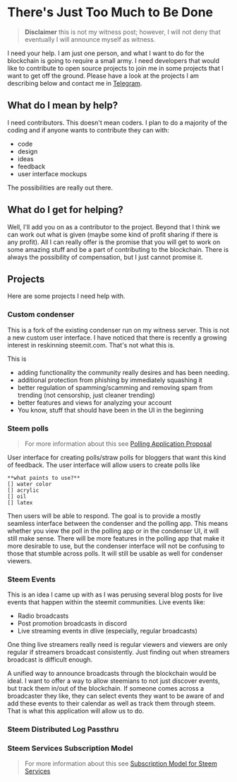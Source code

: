 # There's Just Too Much to Be Done

> **Disclaimer** this is not my witness post; however, I will not deny that eventually I will announce myself as witness.

I need your help. I am just one person, and what I want to do for the blockchain is going to require a small army. I need developers that would like to contribute to open source projects to join me in some projects that I want to get off the ground. Please have a look at the projects I am describing below and contact me in [Telegram](https://web.telegram.org/#/im?p=g311996337).

## What do I mean by help?

I need contributors. This doesn't mean coders. I plan to do a majority of the coding and if anyone wants to contribute they can with:
* code
* design
* ideas
* feedback
* user interface mockups

The possibilities are really out there. 

## What do I get for helping?

Well, I'll add you on as a contributor to the project. Beyond that I think we can work out what is given (maybe some kind of profit sharing if there is any profit). All I can really offer is the promise that you will get to work on some amazing stuff and be a part of contributing to the blockchain. There is always the possibility of compensation, but I just cannot promise it.


## Projects
Here are some projects I need help with.

### Custom condenser

This is a fork of the existing condenser run on my witness server. This is not a new custom user interface. I have noticed that there is recently a growing interest in reskinning steemit.com. That's not what this is. 

This is 
* adding functionality the community really desires and has been needing. 
* additional protection from phishing by immediately squashing it
* better regulation of spamming/scamming and removing spam from trending (not censorship, just cleaner trending)
* better features and views for analyzing your account
* You know, stuff that should have been in the UI in the beginning


### Steem polls

> For more information about this see [Polling Application Proposal](https://steemit.com/proposal/@r351574nc3/polling-application-proposal)

User interface for creating polls/straw polls for bloggers that want this kind of feedback. The user interface will allow users to create polls like
```
**what paints to use?**
[] water color
[] acrylic
[] oil
[] latex
```

Then users will be able to respond. The goal is to provide a mostly seamless interface between the condenser and the polling app. This means whether you view the poll in the polling app or in the condenser UI, it will still make sense. There will be more features in the polling app that make it more desirable to use, but the condenser interface will not be confusing to those that stumble across polls. It will still be usable as well for condenser viewers.

### Steem Events

This is an idea I came up with as I was perusing several blog posts for live events that happen within the steemit communities. Live events like:
* Radio broadcasts
* Post promotion broadcasts in discord
* Live streaming events in dlive (especially, regular broadcasts)

One thing live streamers really need is regular viewers and viewers are only regular if streamers broadcast consistently. Just finding out when streamers broadcast is difficult enough. 

A unified way to announce broadcasts through the blockchain would be ideal. I want to offer a way to allow steemians to not just discover events, but track them in/out of the blockchain. If someone comes across a broadcaster they like, they can select events they want to be aware of and add these events to their calendar as well as track them through steem. That is what this application will allow us to do.

### Steem Distributed Log Passthru



### Steem Services Subscription Model

> For more information about this see [Subscription Model for Steem Services](https://steemit.com/utopian-io/@r351574nc3/proposal-subscription-model-for-steem-services)

